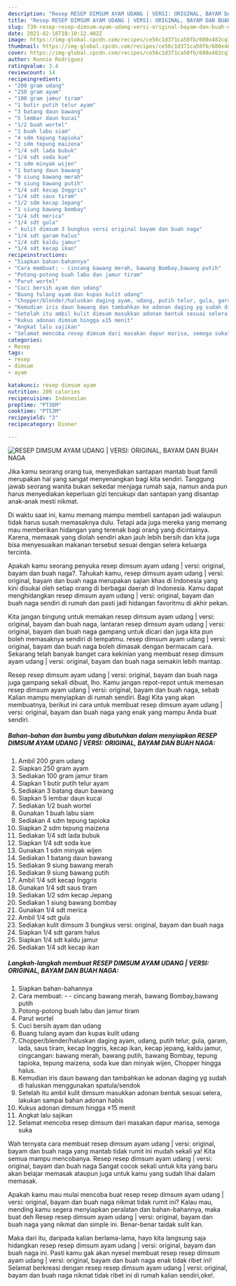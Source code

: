 ```yaml
---
description: "Resep RESEP DIMSUM AYAM UDANG | VERSI: ORIGINAL, BAYAM DAN BUAH NAGA yang lezat Untuk Jualan"
title: "Resep RESEP DIMSUM AYAM UDANG | VERSI: ORIGINAL, BAYAM DAN BUAH NAGA yang lezat Untuk Jualan"
slug: 739-resep-resep-dimsum-ayam-udang-versi-original-bayam-dan-buah-naga-yang-lezat-untuk-jualan
date: 2021-02-16T18:10:12.402Z
image: https://img-global.cpcdn.com/recipes/ce56c1d371ca50fb/680x482cq70/resep-dimsum-ayam-udang-versi-original-bayam-dan-buah-naga-foto-resep-utama.jpg
thumbnail: https://img-global.cpcdn.com/recipes/ce56c1d371ca50fb/680x482cq70/resep-dimsum-ayam-udang-versi-original-bayam-dan-buah-naga-foto-resep-utama.jpg
cover: https://img-global.cpcdn.com/recipes/ce56c1d371ca50fb/680x482cq70/resep-dimsum-ayam-udang-versi-original-bayam-dan-buah-naga-foto-resep-utama.jpg
author: Ronnie Rodriguez
ratingvalue: 3.4
reviewcount: 14
recipeingredient:
- "200 gram udang"
- "250 gram ayam"
- "100 gram jamur tiram"
- "1 butir putih telur ayam"
- "3 batang daun bawang"
- "5 lembar daun kucai"
- "1/2 buah wortel"
- "1 buah labu siam"
- "4 sdm tepung tapioka"
- "2 sdm tepung maizena"
- "1/4 sdt lada bubuk"
- "1/4 sdt soda kue"
- "1 sdm minyak wijen"
- "1 batang daun bawang"
- "9 siung bawang merah"
- "9 siung bawang putih"
- "1/4 sdt kecap Inggris"
- "1/4 sdt saus tiram"
- "1/2 sdm kecap Jepang"
- "1 siung bawang bombay"
- "1/4 sdt merica"
- "1/4 sdt gula"
- " kulit dimsum 3 bungkus versi original bayam dan buah naga"
- "1/4 sdt garam halus"
- "1/4 sdt kaldu jamur"
- "1/4 sdt kecap ikan"
recipeinstructions:
- "Siapkan bahan-bahannya"
- "Cara membuat: - cincang bawang merah, bawang Bombay,bawang putih"
- "Potong-potong buah labu dan jamur tiram"
- "Parut wortel"
- "Cuci bersih ayam dan udang"
- "Buang tulang ayam dan kupas kulit udang"
- "Chopper/blender/haluskan daging ayam, udang, putih telur, gula, garam, lada, saus tiram, kecap Inggris, kecap ikan, kecap jepang, kaldu jamur, cingcangan: bawang merah, bawang putih, bawang Bombay, tepung tapioka, tepung maizena, soda kue dan minyak wijen, Chopper hingga halus."
- "Kemudian iris daun bawang dan tambahkan ke adonan daging yg sudah di haluskan menggunakan spatula/sendok"
- "Setelah itu ambil kulit dimsum masukkan adonan bentuk sesuai selera, lakukan sampai bahan adonan habis"
- "Kukus adonan dimsum hingga ±15 menit"
- "Angkat lalu sajikan"
- "Selamat mencoba resep dimsum dari masakan dapur marisa, semoga suka"
categories:
- Resep
tags:
- resep
- dimsum
- ayam

katakunci: resep dimsum ayam 
nutrition: 209 calories
recipecuisine: Indonesian
preptime: "PT36M"
cooktime: "PT53M"
recipeyield: "3"
recipecategory: Dinner

---
```



![RESEP DIMSUM AYAM UDANG | VERSI: ORIGINAL, BAYAM DAN BUAH NAGA](https://img-global.cpcdn.com/recipes/ce56c1d371ca50fb/680x482cq70/resep-dimsum-ayam-udang-versi-original-bayam-dan-buah-naga-foto-resep-utama.jpg)

Jika kamu seorang orang tua, menyediakan santapan mantab buat famili merupakan hal yang sangat menyenangkan bagi kita sendiri. Tanggung jawab seorang  wanita bukan sekedar menjaga rumah saja, namun anda pun harus menyediakan keperluan gizi tercukupi dan santapan yang disantap anak-anak mesti nikmat.

Di waktu  saat ini, kamu memang mampu membeli santapan jadi walaupun tidak harus susah memasaknya dulu. Tetapi ada juga mereka yang memang mau memberikan hidangan yang terenak bagi orang yang dicintainya. Karena, memasak yang diolah sendiri akan jauh lebih bersih dan kita juga bisa menyesuaikan makanan tersebut sesuai dengan selera keluarga tercinta. 



Apakah kamu seorang penyuka resep dimsum ayam udang | versi: original, bayam dan buah naga?. Tahukah kamu, resep dimsum ayam udang | versi: original, bayam dan buah naga merupakan sajian khas di Indonesia yang kini disukai oleh setiap orang di berbagai daerah di Indonesia. Kamu dapat menghidangkan resep dimsum ayam udang | versi: original, bayam dan buah naga sendiri di rumah dan pasti jadi hidangan favoritmu di akhir pekan.

Kita jangan bingung untuk memakan resep dimsum ayam udang | versi: original, bayam dan buah naga, lantaran resep dimsum ayam udang | versi: original, bayam dan buah naga gampang untuk dicari dan juga kita pun boleh memasaknya sendiri di tempatmu. resep dimsum ayam udang | versi: original, bayam dan buah naga boleh dimasak dengan bermacam cara. Sekarang telah banyak banget cara kekinian yang membuat resep dimsum ayam udang | versi: original, bayam dan buah naga semakin lebih mantap.

Resep resep dimsum ayam udang | versi: original, bayam dan buah naga juga gampang sekali dibuat, lho. Kamu jangan repot-repot untuk memesan resep dimsum ayam udang | versi: original, bayam dan buah naga, sebab Kalian mampu menyiapkan di rumah sendiri. Bagi Kita yang akan membuatnya, berikut ini cara untuk membuat resep dimsum ayam udang | versi: original, bayam dan buah naga yang enak yang mampu Anda buat sendiri.

<!--inarticleads1-->

##### Bahan-bahan dan bumbu yang dibutuhkan dalam menyiapkan RESEP DIMSUM AYAM UDANG | VERSI: ORIGINAL, BAYAM DAN BUAH NAGA:

1. Ambil 200 gram udang
1. Siapkan 250 gram ayam
1. Sediakan 100 gram jamur tiram
1. Siapkan 1 butir putih telur ayam
1. Sediakan 3 batang daun bawang
1. Siapkan 5 lembar daun kucai
1. Sediakan 1/2 buah wortel
1. Gunakan 1 buah labu siam
1. Sediakan 4 sdm tepung tapioka
1. Siapkan 2 sdm tepung maizena
1. Sediakan 1/4 sdt lada bubuk
1. Siapkan 1/4 sdt soda kue
1. Gunakan 1 sdm minyak wijen
1. Sediakan 1 batang daun bawang
1. Sediakan 9 siung bawang merah
1. Sediakan 9 siung bawang putih
1. Ambil 1/4 sdt kecap Inggris
1. Gunakan 1/4 sdt saus tiram
1. Sediakan 1/2 sdm kecap Jepang
1. Sediakan 1 siung bawang bombay
1. Gunakan 1/4 sdt merica
1. Ambil 1/4 sdt gula
1. Sediakan  kulit dimsum 3 bungkus versi: original, bayam dan buah naga
1. Siapkan 1/4 sdt garam halus
1. Siapkan 1/4 sdt kaldu jamur
1. Sediakan 1/4 sdt kecap ikan




<!--inarticleads2-->

##### Langkah-langkah membuat RESEP DIMSUM AYAM UDANG | VERSI: ORIGINAL, BAYAM DAN BUAH NAGA:

1. Siapkan bahan-bahannya
1. Cara membuat: - - cincang bawang merah, bawang Bombay,bawang putih
1. Potong-potong buah labu dan jamur tiram
1. Parut wortel
1. Cuci bersih ayam dan udang
1. Buang tulang ayam dan kupas kulit udang
1. Chopper/blender/haluskan daging ayam, udang, putih telur, gula, garam, lada, saus tiram, kecap Inggris, kecap ikan, kecap jepang, kaldu jamur, cingcangan: bawang merah, bawang putih, bawang Bombay, tepung tapioka, tepung maizena, soda kue dan minyak wijen, Chopper hingga halus.
1. Kemudian iris daun bawang dan tambahkan ke adonan daging yg sudah di haluskan menggunakan spatula/sendok
1. Setelah itu ambil kulit dimsum masukkan adonan bentuk sesuai selera, lakukan sampai bahan adonan habis
1. Kukus adonan dimsum hingga ±15 menit
1. Angkat lalu sajikan
1. Selamat mencoba resep dimsum dari masakan dapur marisa, semoga suka




Wah ternyata cara membuat resep dimsum ayam udang | versi: original, bayam dan buah naga yang mantab tidak rumit ini mudah sekali ya! Kita semua mampu mencobanya. Resep resep dimsum ayam udang | versi: original, bayam dan buah naga Sangat cocok sekali untuk kita yang baru akan belajar memasak ataupun juga untuk kamu yang sudah lihai dalam memasak.

Apakah kamu mau mulai mencoba buat resep resep dimsum ayam udang | versi: original, bayam dan buah naga nikmat tidak rumit ini? Kalau mau, mending kamu segera menyiapkan peralatan dan bahan-bahannya, maka buat deh Resep resep dimsum ayam udang | versi: original, bayam dan buah naga yang nikmat dan simple ini. Benar-benar taidak sulit kan. 

Maka dari itu, daripada kalian berlama-lama, hayo kita langsung saja hidangkan resep resep dimsum ayam udang | versi: original, bayam dan buah naga ini. Pasti kamu gak akan nyesel membuat resep resep dimsum ayam udang | versi: original, bayam dan buah naga enak tidak ribet ini! Selamat berkreasi dengan resep resep dimsum ayam udang | versi: original, bayam dan buah naga nikmat tidak ribet ini di rumah kalian sendiri,oke!.


